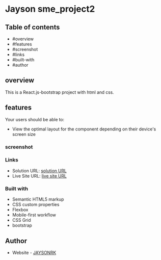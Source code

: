 # Jayson sme_project2

## Table of contents

  - #overview
  - #features
  - #screenshot
  - #links
  - #built-with
  - #author

## overview

This is a React.js-bootstrap project with html and css.

## features

Your users should be able to:

- View the optimal layout for the component depending on their device's screen size


### screenshot



### Links

- Solution URL: [solution URL](https://github.com/JAYSONRK/sme_project2)
- Live Site URL: [live site URL](https://jaysonrk.github.io/sme_project2/)


### Built with

- Semantic HTML5 markup
- CSS custom properties
- Flexbox
- Mobile-first workflow
- CSS Grid
- bootstrap

## Author

- Website - [JAYSONRK](https://jaysonrk.com/)
